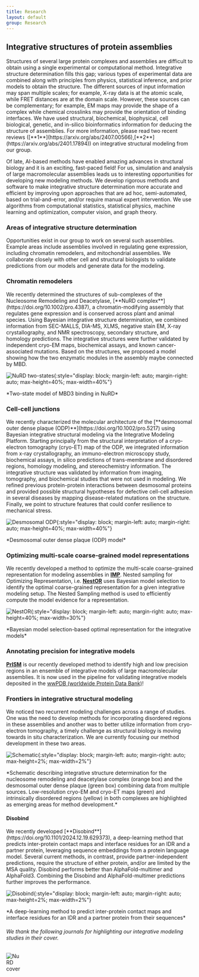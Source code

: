 ```yaml
---
title: Research  
layout: default
group: Research
---
```


## Integrative structures of protein assemblies

<p class="text-justify">
Structures of several large protein complexes and assemblies are difficult to obtain using a single experimental or computational method. Integrative structure determination fills this gap; various types of experimental data are combined along with principles from physics, statistical inference, and prior models to obtain the structure. The different sources of input information may span multiple scales; for example, X-ray data is at the atomic scale, while FRET distances are at the domain scale. However, these sources can be complementary; for example, EM maps may provide the shape of a complex while chemical crosslinks may provide the orientation of binding interfaces. We have used structural, biochemical, biophysical, cell biological, genetic, and in-silico bioinformatics information for deducing the structure of assemblies. For more information, please read two recent reviews ([**1**](https://arxiv.org/abs/2407.00566),[**2**](https://arxiv.org/abs/2401.17894)) on integrative structural modeling from our group.
</p>

<p class="text-justify">
Of late, AI-based methods have enabled amazing advances in structural biology and it is an exciting, fast-paced field! For us, simulation and analysis of large macromolecular assemblies leads us to interesting opportunities for developing new modeling methods. We develop rigorous methods and software to make integrative structure determination more accurate and efficient by improving upon approaches that are ad hoc, semi-automated, based on trial-and-error, and/or require manual expert intervention. We use algorithms from computational statistics, statistical physics, machine learning and optimization, computer vision, and graph theory.  
</p>

### Areas of integrative structure determination <br>

<p class="text-justify">
Opportunities exist in our group to work on several such assemblies. Example areas include assemblies involved in regulating gene expression, including chromatin remodelers, and mitochondrial assemblies. We collaborate closely with other cell and structural biologists to validate predictions from our models and generate data for the modeling.

</p>

### Chromatin remodelers
<p class="text-justify">
We recently determined the structures of sub-complexes of the Nucleosome Remodeling and Deacetylase, [**NuRD complex**](https://doi.org/10.1002/pro.4387), a chromatin-modifying assembly that regulates gene expression and is conserved across plant and animal species. Using Bayesian integrative structure determination, we combined information from SEC-MALLS, DIA-MS, XLMS, negative stain EM, X-ray crystallography, and NMR spectroscopy, secondary structure, and homology predictions. The integrative structures were further validated by independent cryo-EM maps, biochemical assays, and known cancer-associated mutations. Based on the structures, we proposed a model showing how the two enzymatic modules in the assembly maybe connected by MBD.  
</p>

![NuRD two-states](/static/img/researchpics/two_states_nurd.png){:style="display: block; margin-left: auto; margin-right: auto; max-height=40%; max-width=40%"}
<p class="text-center">*Two-state model of MBD3 binding in NuRD*</p>


### Cell-cell junctions
<p class="text-justify">
We recently characterized the molecular architecture of the [**desmosomal outer dense plaque (ODP)**](https://doi.org/10.1002/pro.5217) using Bayesian integrative structural modeling via the Integrative Modeling Platform. Starting principally from the structural interpretation of a cryo-electron tomography (cryo-ET) map of the ODP, we integrated information from x-ray crystallography, an immuno-electron microscopy study, biochemical assays, in silico predictions of trans-membrane and disordered regions, homology modeling, and stereochemistry information. The integrative structure was validated by information from imaging, tomography, and biochemical studies that were not used in modeling. We refined previous protein-protein interactions between desmosomal proteins and provided possible structural hypotheses for defective cell-cell adhesion in several diseases by mapping disease-related mutations on the structure. Finally, we point to structure features that could confer resilience to mechanical stress.
</p>

![Desmosomal ODP](/static/img/researchpics/desmosome.png){:style="display: block; margin-left: auto; margin-right: auto; max-height=40%; max-width=40%"}
<p class="text-center">*Desmosomal outer dense plaque (ODP) model*</p>


### Optimizing multi-scale coarse-grained model representations
<p class="text-justify">

We recently developed a method to optimize the multi-scale coarse-grained representation for modeling assemblies in [**IMP**](https://integrativemodeling.org). Nested sampling for Optimizing Representation, i.e. [**NestOR**](https://academic.oup.com/bioinformatics/article-abstract/doi/10.1093/bioinformatics/btae106/7613065?utm_source=etoc&utm_campaign=bioinformatics&utm_medium=email) uses Bayesian model selection to identify the optimal coarse-grained representation for a given integrative modeling setup. The Nested Sampling method is used to efficiently compute the model evidence for a representation.

</p>

![NestOR](/static/img/researchpics/nestor.png){:style="display: block; margin-left: auto; margin-right: auto; max-height=40%; max-width=30%"}

<p class="text-center">*Bayesian model selection-based optimal representation for the integrative models*</p>

### Annotating precision for integrative models
[**PrISM**](https://doi.org/10.1093/bioinformatics/btac400) is our recently developed method to identify high and low precision regions in an ensemble of integrative models of large macromolecular assemblies. It is now used in the pipeline for validating integrative models deposited in the [wwPDB (worldwide Protein Data Bank)](https://www.wwpdb.org/)! 

### Frontiers in integrative structural modeling
<p class="text-justify">
We noticed two recurrent modeling challenges across a range of studies. One was the need to develop methods for incorporating disordered regions in these assemblies and another was to better utilize information from cryo-electron tomography, a timely challenge as structural biology is moving towards in situ characterization. We are currently focusing our method development in these two areas.
</p>

![Schematic](/static/img/researchpics/qrb.png){:style="display: block; margin-left: auto; margin-right: auto; max-height=2%; max-width=2%"}
<p class="text-center">*Schematic describing integrative structure determination for the nucleosome remodeling and deacetylase complex (orange box) and the desmosomal outer dense plaque (green box) combining data from multiple sources. Low-resolution cryo-EM and cryo-ET maps (green) and intrinsically disordered regions (yellow) in both complexes are highlighted as emerging areas for method development.*</p>

#### Disobind
<p class="text-justify">
We recently developed [**Disobind**](https://doi.org/10.1101/2024.12.19.629373), a deep-learning method that predicts inter-protein contact maps and interface residues for an IDR and a partner protein, leveraging sequence embeddings from a protein language model. Several current methods, in contrast, provide partner-independent predictions, require the structure of either protein, and/or are limited by the MSA quality. Disobind performs better than AlphaFold-multimer and AlphaFold3. Combining the Disobind and AlphaFold-multimer predictions further improves the performance.
</p>

![Disobind](/static/img/researchpics/disobind.png){:style="display: block; margin-left: auto; margin-right: auto; max-height=2%; max-width=2%"}

<p class="text-center">*A deep-learning method to predict inter-protein contact maps and interface residues for an IDR and a partner protein from their sequences*</p>

###### We thank the following journals for highlighting our integrative modeling studies in their cover.
<div style="display: flex; justify-content: space-between; gap: 1000px; align-items: center;">
  <img src="/static/img/researchpics/nurdCover.jpg" style="max-height: 30%; max-width: 25%;" alt="NuRD cover">
  <img src="/static/img/researchpics/desmosomeCover.jpg" style="max-height: 30%; max-width: 25%;" alt="Desmosome cover">
</div>
